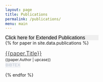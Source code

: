 ```yaml
---
layout: page
title: Publications
permalink: /publications/
menu: main
---
```

<!-- Clipboard copier -->
<script src="https://cdnjs.cloudflare.com/ajax/libs/clipboard.js/1.7.1/clipboard.min.js"></script>
<script>
var clipboard = new Clipboard('.btn');
clipboard.on('success', function(e) {
    console.log(e);
    console.log("Copied to Clipboard");
});
clipboard.on('error', function(e) {
    console.log(e);
});
</script>

<!-- end Clipboard copier -->



<style>
.paper_authors {font-size: 12px; color: '#e8e8e8'; text-align: justify;
    text-justify: inter-word; float:'left'}
.paper_author_p {margin-bottom:0px; padding:0px; width: 100%}
.journal_info {font-size: 10px; color: '#fff000'}
.publication_card {padding-top: 5px; padding-bottom: 0px; margin-top: 10px; margin-bottom:2px}
.article_title {font-size: 18px; font-weight: bold; font-style: normal; font-weight: 300;    text-align: justify;
    text-justify: inter-word;}
.btn {float:'right'; border: 1px solid #f4f5f7; background-color:#f4f5f7; padding-left:0; padding-right:0; color: #b9c1ce}
</style>


<a>
    <select onchange="javascript:if (this.options[this.selectedIndex].value != '') window.location.href=this.options[this.selectedIndex].value;this.options[0].selected;" style="width:300px;font-size:16px;border:none;-webkit-appearance:none; color: 'blue'" >
        <option value="">Click here for Extended Publications</option>
        <option value="../fulllengthpeerreviewedabstracts/">Full-Length Peer-Reviewed Abstracts</option>
        <option value="../peerreviewedabstracts/">Peer-Reviewed Abstracts</option>
        <option value="../abstracts/">Abstracts</option>
        <option value="../bookchpt/">Book Chapters</option>
        <option value="../invitedsymposia/">Invited Symposia</option>
        <option value="../dissertation_theses/">Dissertations & Theses</option>
    </select>
  </a>

<div>
{% for paper in site.data.publications %}
  <div class="publication_card">
    <a class="article_title" href="./{{paper.Link}}" title="{{paper.Abstract}}">{{paper.Title}}</a>
  </div>
  <div class="paper_author_p">
    <span class="paper_authors">{{paper.Author | upcase}}</span>
    <br>
    <button class="btn" data-clipboard-text="{{paper.BibTex}}">
      BIBTEX
    </button>
    </div>

{% endfor %}

</div>
